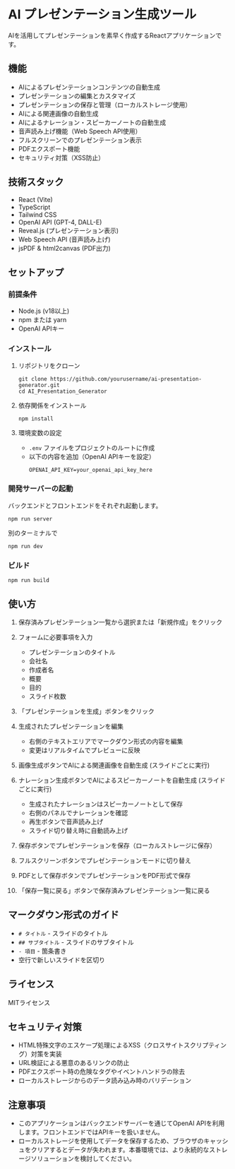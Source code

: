 # AI プレゼンテーション生成ツール

AIを活用してプレゼンテーションを素早く作成するReactアプリケーションです。

## 機能

- AIによるプレゼンテーションコンテンツの自動生成
- プレゼンテーションの編集とカスタマイズ
- プレゼンテーションの保存と管理（ローカルストレージ使用）
- AIによる関連画像の自動生成
- AIによるナレーション・スピーカーノートの自動生成
- 音声読み上げ機能（Web Speech API使用）
- フルスクリーンでのプレゼンテーション表示
- PDFエクスポート機能
- セキュリティ対策（XSS防止）

## 技術スタック

- React (Vite)
- TypeScript
- Tailwind CSS
- OpenAI API (GPT-4, DALL-E)
- Reveal.js (プレゼンテーション表示)
- Web Speech API (音声読み上げ)
- jsPDF & html2canvas (PDF出力)

## セットアップ

### 前提条件

- Node.js (v18以上)
- npm または yarn
- OpenAI APIキー

### インストール

1. リポジトリをクローン
   ```
   git clone https://github.com/yourusername/ai-presentation-generator.git
   cd AI_Presentation_Generator
   ```

2. 依存関係をインストール
   ```
   npm install
   ```

3. 環境変数の設定
   - `.env` ファイルをプロジェクトのルートに作成
   - 以下の内容を追加（OpenAI APIキーを設定）
     ```
     OPENAI_API_KEY=your_openai_api_key_here
     ```

### 開発サーバーの起動

バックエンドとフロントエンドをそれぞれ起動します。

```
npm run server
```

別のターミナルで

```
npm run dev
```

### ビルド

```
npm run build
```

## 使い方

1. 保存済みプレゼンテーション一覧から選択または「新規作成」をクリック

2. フォームに必要事項を入力
   - プレゼンテーションのタイトル
   - 会社名
   - 作成者名
   - 概要
   - 目的
   - スライド枚数

3. 「プレゼンテーションを生成」ボタンをクリック

4. 生成されたプレゼンテーションを編集
   - 右側のテキストエリアでマークダウン形式の内容を編集
   - 変更はリアルタイムでプレビューに反映

5. 画像生成ボタンでAIによる関連画像を自動生成 (スライドごとに実行)

6. ナレーション生成ボタンでAIによるスピーカーノートを自動生成 (スライドごとに実行)
   - 生成されたナレーションはスピーカーノートとして保存
   - 右側のパネルでナレーションを確認
   - 再生ボタンで音声読み上げ
   - スライド切り替え時に自動読み上げ

7. 保存ボタンでプレゼンテーションを保存（ローカルストレージに保存）

8. フルスクリーンボタンでプレゼンテーションモードに切り替え

9. PDFとして保存ボタンでプレゼンテーションをPDF形式で保存

10. 「保存一覧に戻る」ボタンで保存済みプレゼンテーション一覧に戻る

## マークダウン形式のガイド

- `# タイトル` - スライドのタイトル
- `## サブタイトル` - スライドのサブタイトル
- `- 項目` - 箇条書き
- 空行で新しいスライドを区切り

## ライセンス

MITライセンス

## セキュリティ対策

- HTML特殊文字のエスケープ処理によるXSS（クロスサイトスクリプティング）対策を実装
- URL検証による悪意のあるリンクの防止
- PDFエクスポート時の危険なタグやイベントハンドラの除去
- ローカルストレージからのデータ読み込み時のバリデーション

## 注意事項

- このアプリケーションはバックエンドサーバーを通じてOpenAI APIを利用します。フロントエンドではAPIキーを扱いません。
- ローカルストレージを使用してデータを保存するため、ブラウザのキャッシュをクリアするとデータが失われます。本番環境では、より永続的なストレージソリューションを検討してください。